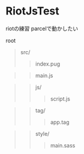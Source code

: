 # RiotJsTest
riotの練習
parcelで動かしたい

root
>src/
>>index.pug

>>main.js

>>js/
>>>script.js

>>tag/
>>>app.tag

>>style/
>>>main.sass
